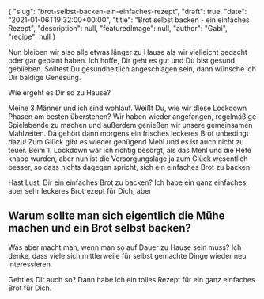 {
    "slug": "brot-selbst-backen-ein-einfaches-rezept",
    "draft": true,
    "date": "2021-01-06T19:32:00+00:00",
    "title": "Brot selbst backen - ein einfaches Rezept",
    "description": null,
    "featuredImage": null,
    "author": "Gabi",
    "recipe": null
}

Nun bleiben wir also alle etwas länger zu Hause als wir vielleicht gedacht oder gar geplant haben. Ich hoffe, Dir geht es gut und Du bist gesund geblieben. Solltest Du gesundheitlich angeschlagen sein, dann wünsche ich Dir baldige Genesung.

Wie ergeht es Dir so zu Hause?

Meine 3 Männer und ich sind wohlauf. Weißt Du, wie wir diese Lockdown Phasen am besten überstehen? Wir haben wieder angefangen, regelmäßige Spielabende zu machen und außerdem genießen wir unsere gemeinsamen Mahlzeiten. Da gehört dann morgens ein frisches leckeres Brot unbedingt dazu! Zum Glück gibt es wieder genügend Mehl und es ist auch nicht zu teuer. Beim 1. Lockdown war ich richtig besorgt, als das Mehl und die Hefe knapp wurden, aber nun ist die Versorgungslage ja zum Glück wesentlich besser, so dass nichts dagegen spricht, sich ein einfaches Brot zu backen.

Hast Lust, Dir ein einfaches Brot zu backen? Ich habe ein ganz einfaches, aber sehr leckeres Brotrezept für Dich, aber

## Warum sollte man sich eigentlich die Mühe machen und ein Brot selbst backen?

Was aber macht man, wenn man so auf Dauer zu Hause sein muss? Ich denke, dass viele sich mittlerweile für selbst gemachte Dinge wieder neu interessieren.

Geht es Dir auch so? Dann habe ich ein tolles Rezept für ein ganz einfaches Brot für Dich.